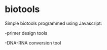 # biotools

Simple biotools programmed using Javascript:

-primer design tools

-DNA-RNA conversion tool
